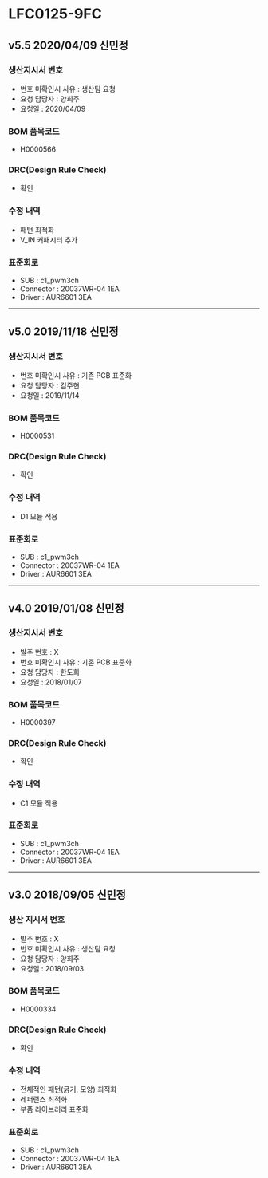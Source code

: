 # LFC0125-9FC

## v5.5 2020/04/09 신민정

### 생산지시서 번호
* 번호 미확인시 사유 : 생산팀 요청
* 요청 담당자 : 양희주
* 요청일 : 2020/04/09

### BOM 품목코드
* H0000566

### DRC(Design Rule Check)
* 확인

### 수정 내역
* 패턴 최적화
* V_IN 커패시터 추가

### 표준회로
* SUB : c1_pwm3ch
* Connector : 20037WR-04 1EA
* Driver : AUR6601 3EA

----------

## v5.0 2019/11/18 신민정

### 생산지시서 번호
* 번호 미확인시 사유 : 기존 PCB 표준화
* 요청 담당자 : 김주현
* 요청일 : 2019/11/14

### BOM 품목코드
* H0000531

### DRC(Design Rule Check)
* 확인

### 수정 내역
* D1 모듈 적용

### 표준회로
* SUB : c1_pwm3ch
* Connector : 20037WR-04 1EA
* Driver : AUR6601 3EA

----------

## v4.0 2019/01/08 신민정

### 생산지시서 번호
* 발주 번호 : X
* 번호 미확인시 사유 : 기존 PCB 표준화
* 요청 담당자 : 한도희
* 요청일 : 2018/01/07

### BOM 품목코드
* H0000397

### DRC(Design Rule Check)
* 확인

### 수정 내역
* C1 모듈 적용

### 표준회로
* SUB : c1_pwm3ch
* Connector : 20037WR-04 1EA
* Driver : AUR6601 3EA

----------

## v3.0 2018/09/05 신민정

### 생산 지시서 번호
* 발주 번호 : X
* 번호 미확인시 사유 : 생산팀 요청
* 요청 담당자 : 양희주
* 요청일 : 2018/09/03

### BOM 품목코드
* H0000334

### DRC(Design Rule Check)
* 확인

### 수정 내역
* 전체적인 패턴(굵기, 모양) 최적화
* 레퍼런스 최적화
* 부품 라이브러리 표준화

### 표준회로
* SUB : c1_pwm3ch
* Connector : 20037WR-04 1EA
* Driver : AUR6601 3EA
